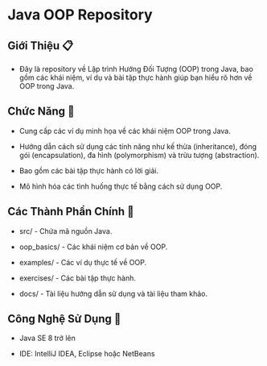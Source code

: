 # Java OOP Repository

## Giới Thiệu 📋

- Đây là repository về Lập trình Hướng Đối Tượng (OOP) trong Java, bao gồm các khái niệm, ví dụ và bài tập thực hành giúp bạn hiểu rõ hơn về OOP trong Java.

## Chức Năng 📌 

- Cung cấp các ví dụ minh họa về các khái niệm OOP trong Java.

- Hướng dẫn cách sử dụng các tính năng như kế thừa (inheritance), đóng gói (encapsulation), đa hình (polymorphism) và trừu tượng (abstraction).

- Bao gồm các bài tập thực hành có lời giải.

- Mô hình hóa các tình huống thực tế bằng cách sử dụng OOP.

## Các Thành Phần Chính 📒

- src/ - Chứa mã nguồn Java.

- oop_basics/ - Các khái niệm cơ bản về OOP.

- examples/ - Các ví dụ thực tế về OOP.

- exercises/ - Các bài tập thực hành.

- docs/ - Tài liệu hướng dẫn sử dụng và tài liệu tham khảo.

## Công Nghệ Sử Dụng 🔧

- Java SE 8 trở lên

- IDE: IntelliJ IDEA, Eclipse hoặc NetBeans

